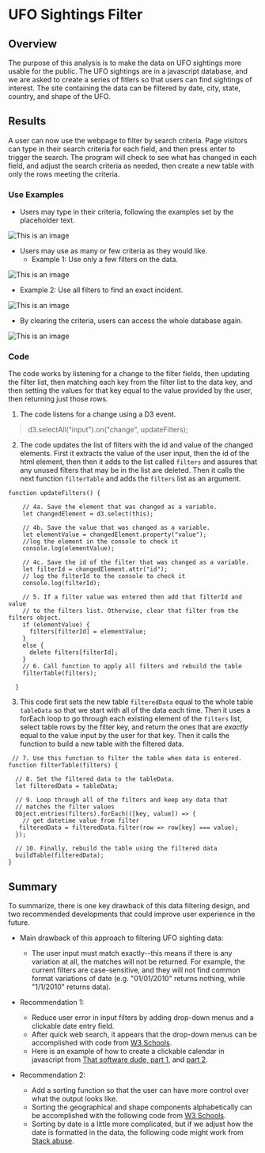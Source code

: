 # UFO Sightings Filter

## Overview

The purpose of this analysis is to make the data on UFO sightings more usable for the public. The UFO sightings are in a javascript database, and we are asked to create a series of fitlers so that users can find sightings of interest. The site containing the data can be filtered by date, city, state, country, and shape of the UFO.  

## Results

A user can now use the webpage to filter by search criteria. Page visitors can type in their search criteria for each field, and then press enter to trigger the search. The program will check to see what has changed in each field, and adjust the search criteria as needed, then create a new table with only the rows meeting the criteria. 

### Use Examples

- Users may type in their criteria, following the examples set by the placeholder text.

![This is an image](https://myoctocat.com/assets/images/base-octocat.svg)

- Users may use as many or few criteria as they would like.
  - Example 1: Use only a few filters on the data.

![This is an image](https://myoctocat.com/assets/images/base-octocat.svg)

  - Example 2: Use all filters to find an exact incident.

![This is an image](https://myoctocat.com/assets/images/base-octocat.svg)
  
- By clearing the criteria, users can access the whole database again.

![This is an image](https://myoctocat.com/assets/images/base-octocat.svg)

### Code

The code works by listening for a change to the filter fields, then updating the filter list, then matching each key from the filter list to the data key, and then setting the values for that key equal to the value provided by the user, then returning just those rows.

1. The code listens for a change using a D3 event.
> d3.selectAll("input").on("change", updateFilters);

2. The code updates the list of filters with the id and value of the changed elements. First it extracts the value of the user input, then the id of the html element, then then it adds to the list called `filters` and assures that any unused filters that may be in the list are deleted. Then it calls the next function `filterTable` and adds the `filters` list as an argument.
```
function updateFilters() {

    // 4a. Save the element that was changed as a variable.
    let changedElement = d3.select(this);
    
    // 4b. Save the value that was changed as a variable.
    let elementValue = changedElement.property("value");
    //log the element in the console to check it
    console.log(elementValue);
    
    // 4c. Save the id of the filter that was changed as a variable.
    let filterId = changedElement.attr("id");
    // log the filterId to the console to check it
    console.log(filterId);
    
    // 5. If a filter value was entered then add that filterId and value
    // to the filters list. Otherwise, clear that filter from the filters object.
    if (elementValue) {
      filters[filterId] = elementValue;
    }
    else {
      delete filters[filterId];
    }
    // 6. Call function to apply all filters and rebuild the table
    filterTable(filters);
  
  }
  ```
  
  3. This code first sets the new table `filteredData` equal to the whole table `tableData` so that we start with all of the data each time. Then it uses a forEach loop to go through each existing element of the `filters` list, select table rows by the filter key, and return the ones that are *exactly* equal to the value input by the user for that key. Then it calls the function to build a new table with the filtered data. 
  
  ```
   // 7. Use this function to filter the table when data is entered.
  function filterTable(filters) {
  
    // 8. Set the filtered data to the tableData.
    let filteredData = tableData;
  
    // 9. Loop through all of the filters and keep any data that
    // matches the filter values
    Object.entries(filters).forEach(([key, value]) => {
      // get datetime value from filter
     filteredData = filteredData.filter(row => row[key] === value);
    });
   
    // 10. Finally, rebuild the table using the filtered data
    buildTable(filteredData);  
  }
  ```
  

## Summary

To summarize, there is one key drawback of this data filtering design, and two recommended developments that could improve user experience in the future. 

- Main drawback of this approach to filtering UFO sighting data:
  - The user input must match exactly--this means if there is any variation at all, the matches will not be returned. For example, the current filters are case-sensitive, and they will not find common format variations of date (e.g. "01/01/2010" returns nothing, while "1/1/2010" returns data). 

- Recommendation 1:
  - Reduce user error in input filters by adding drop-down menus and a clickable date entry field. 
  - After quick web search, it appears that the drop-down menus can be accomplished with code from [W3 Schools](https://www.w3schools.com/howto/howto_js_dropdown.asp).
  - Here is an example of how to create a clickable calendar in javascript from [That software dude, part 1](https://www.thatsoftwaredude.com/content/6396/coding-a-calendar-in-javascript), and [part 2](https://www.thatsoftwaredude.com/content/8914/coding-a-calendar-in-javascript-part-2).
 

- Recommendation 2:
  - Add a sorting function so that the user can have more control over what the output looks like. 
  - Sorting the geographical and shape components alphabetically can be accomplished with the following code from [W3 Schools](https://www.w3schools.com/howto/howto_js_sort_table.asp).
  - Sorting by date is a little more complicated, but if we adjust how the date is formatted in the data, the following code might work from [Stack abuse](https://stackabuse.com/how-to-sort-an-array-by-date-in-javascript/). 
